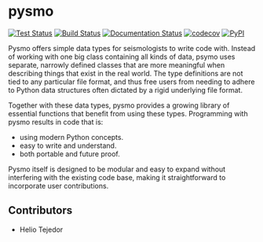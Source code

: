 # pysmo

[![Test Status](https://github.com/pysmo/pysmo/actions/workflows/run-tests.yml/badge.svg)](https://github.com/pysmo/pysmo/actions/workflows/run-tests.yml)
[![Build Status](https://github.com/pysmo/pysmo/actions/workflows/build.yml/badge.svg)](https://github.com/pysmo/pysmo/actions/workflows/build.yml)
[![Documentation Status](https://readthedocs.org/projects/pysmo/badge/?version=latest)](https://pysmo.readthedocs.io/en/latest/?badge=latest)
[![codecov](https://codecov.io/gh/pysmo/pysmo/branch/master/graph/badge.svg?token=ZsHTBN4rxF)](https://codecov.io/gh/pysmo/pysmo)
[![PyPI](https://img.shields.io/pypi/v/pysmo)](https://pypi.org/project/pysmo/)

Pysmo offers simple data types for seismologists to write code with. Instead
of working with one big class containing all kinds of data, psymo uses separate,
narrowly defined classes that are more meaningful when describing things that
exist in the real world. The type definitions are not tied to any particular
file format, and thus free users from needing to adhere to Python data structures
often dictated by a rigid underlying file format.

Together with these data types, pysmo provides a growing library of essential
functions that benefit from using these types. Programming with pysmo results
in code that is:

  - using modern Python concepts.
  - easy to write and understand.
  - both portable and future proof.

Pysmo itself is designed to be modular and easy to expand without interfering
with the existing code base, making it straightforward to incorporate user
contributions.

## Contributors

- Helio Tejedor
